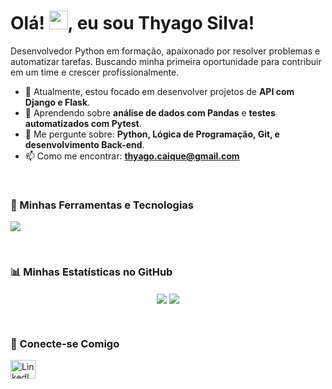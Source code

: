 # <h1>Olá! <img src="https://raw.githubusercontent.com/MartinHeinz/MartinHeinz/master/wave.gif" width="30px">, eu sou Thyago Silva!</h1>

Desenvolvedor Python em formação, apaixonado por resolver problemas e automatizar tarefas. Buscando minha primeira oportunidade para contribuir em um time e crescer profissionalmente.

- 🔭 Atualmente, estou focado em desenvolver projetos de **API com Django e Flask**.
- 🌱 Aprendendo sobre **análise de dados com Pandas** e **testes automatizados com Pytest**.
- 💬 Me pergunte sobre: **Python, Lógica de Programação, Git, e desenvolvimento Back-end**.
- 📫 Como me encontrar: **<a href="emailto:thyago.caique@gmail.com">thyago.caique@gmail.com</a>**

<br>

### 🐍 Minhas Ferramentas e Tecnologias

<p align="left">
  <a href="https://skillicons.dev">
    <img src="https://skillicons.dev/icons?i=python,django,flask,fastapi,pandas,numpy,mysql,postgres,docker,git,vscode" />
  </a>
</p>

<br>

### 📊 Minhas Estatísticas no GitHub

<p align="center">
    <img align="center" src="https://github-readme-stats.vercel.app/api?username=ThyagoSilva02&show_icons=true&theme=dracula&include_all_commits=true&count_private=true"/>
  <a href="https://github.com/anuraghazra/github-readme-stats">
    <img align="center" src="https://github-readme-stats.vercel.app/api/top-langs/?username=ThyagoSilva02&layout=compact&langs_count=8&theme=dracula"/>
  </a>
</p>

<br>

### 🔗 Conecte-se Comigo

<p align="left">
<a href="https://www.linkedin.com/in/thyago-silva-286296340" target="_blank"><img align="center" src="https://raw.githubusercontent.com/rahuldkjain/github-profile-readme-generator/master/src/images/icons/Social/linked-in-alt.svg" alt="LinkedIn Thyago Silva" height="30" width="40" /></a>
</p>
